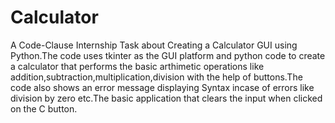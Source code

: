 # Calculator
A Code-Clause Internship Task about Creating a Calculator GUI using Python.The code uses tkinter as the GUI platform and python code to create a calculator that performs the basic arthimetic operations like addition,subtraction,multiplication,division with the help of buttons.The code also shows an error message displaying Syntax incase of errors like division by zero etc.The basic application that clears the input when clicked on the C button.
